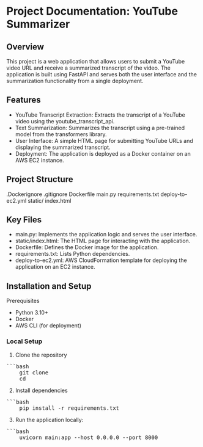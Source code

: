 # Project Documentation: YouTube Summarizer
## Overview
This project is a web application that allows users to submit a YouTube video URL and receive a summarized transcript of the video. The application is built using FastAPI and serves both the user interface and the summarization functionality from a single deployment.

## Features
* YouTube Transcript Extraction: Extracts the transcript of a YouTube video using the youtube_transcript_api.
* Text Summarization: Summarizes the transcript using a pre-trained model from the transformers library.
* User Interface: A simple HTML page for submitting YouTube URLs and displaying the summarized transcript.
* Deployment: The application is deployed as a Docker container on an AWS EC2 instance.

## Project Structure
.Dockerignore
.gitignore
Dockerfile
main.py
requirements.txt
deploy-to-ec2.yml
static/
  index.html

## Key Files
* main.py: Implements the application logic and serves the user interface.
* static/index.html: The HTML page for interacting with the application.
* Dockerfile: Defines the Docker image for the application.
* requirements.txt: Lists Python dependencies.
* deploy-to-ec2.yml: AWS CloudFormation template for deploying the application on an EC2 instance.

## Installation and Setup
Prerequisites
* Python 3.10+
* Docker
* AWS CLI (for deployment)

### Local Setup
1. Clone the repository
<pre>
```bash
    git clone <repository-url>
    cd <repository-folder>
</pre>

2. Install dependencies
<pre>
```bash
    pip install -r requirements.txt
</pre>

3. Run the application locally:
<pre>
```bash
    uvicorn main:app --host 0.0.0.0 --port 8000
</pre>